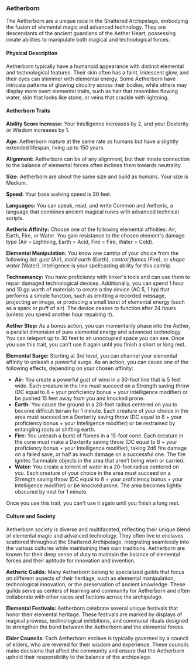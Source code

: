 ### Aetherborn

The Aetherborn are a unique race in the Shattered Archipelago, embodying the fusion of elemental magic and advanced technology. They are descendants of the ancient guardians of the Aether Heart, possessing innate abilities to manipulate both magical and technological forces.

#### Physical Description

Aetherborn typically have a humanoid appearance with distinct elemental and technological features. Their skin often has a faint, iridescent glow, and their eyes can shimmer with elemental energy. Some Aetherborn have intricate patterns of glowing circuitry across their bodies, while others may display more overt elemental traits, such as hair that resembles flowing water, skin that looks like stone, or veins that crackle with lightning.

#### Aetherborn Traits

**Ability Score Increase:** Your Intelligence increases by 2, and your Dexterity or Wisdom increases by 1.

**Age:** Aetherborn mature at the same rate as humans but have a slightly extended lifespan, living up to 150 years.

**Alignment:** Aetherborn can be of any alignment, but their innate connection to the balance of elemental forces often inclines them towards neutrality.

**Size:** Aetherborn are about the same size and build as humans. Your size is Medium.

**Speed:** Your base walking speed is 30 feet.

**Languages:** You can speak, read, and write Common and Aetheric, a language that combines ancient magical runes with advanced technical scripts.

**Aetheric Affinity:** Choose one of the following elemental affinities: Air, Earth, Fire, or Water. You gain resistance to the chosen element's damage type (Air = Lightning, Earth = Acid, Fire = Fire, Water = Cold).

**Elemental Manipulation:** You know one cantrip of your choice from the following list: _gust_ (Air), _mold earth_ (Earth), _control flames_ (Fire), or _shape water_ (Water). Intelligence is your spellcasting ability for this cantrip.

**Technomancy:** You have proficiency with tinker's tools and can use them to repair damaged technological devices. Additionally, you can spend 1 hour and 10 gp worth of materials to create a tiny device (AC 5, 1 hp) that performs a simple function, such as emitting a recorded message, projecting an image, or producing a small burst of elemental energy (such as a spark or puff of air). The device ceases to function after 24 hours (unless you spend another hour repairing it).

**Aether Step:** As a bonus action, you can momentarily phase into the Aether, a parallel dimension of pure elemental energy and advanced technology. You can teleport up to 30 feet to an unoccupied space you can see. Once you use this trait, you can't use it again until you finish a short or long rest.

**Elemental Surge:** Starting at 3rd level, you can channel your elemental affinity to unleash a powerful surge. As an action, you can cause one of the following effects, depending on your chosen affinity:

- **Air:** You create a powerful gust of wind in a 30-foot line that is 5 feet wide. Each creature in the line must succeed on a Strength saving throw (DC equal to 8 + your proficiency bonus + your Intelligence modifier) or be pushed 15 feet away from you and knocked prone.
- **Earth:** You cause the ground in a 20-foot radius centered on you to become difficult terrain for 1 minute. Each creature of your choice in the area must succeed on a Dexterity saving throw (DC equal to 8 + your proficiency bonus + your Intelligence modifier) or be restrained by entangling roots or shifting earth.
- **Fire:** You unleash a burst of flames in a 15-foot cone. Each creature in the cone must make a Dexterity saving throw (DC equal to 8 + your proficiency bonus + your Intelligence modifier), taking 2d6 fire damage on a failed save, or half as much damage on a successful one. The fire ignites flammable objects in the area that aren’t being worn or carried.
- **Water:** You create a torrent of water in a 20-foot radius centered on you. Each creature of your choice in the area must succeed on a Strength saving throw (DC equal to 8 + your proficiency bonus + your Intelligence modifier) or be knocked prone. The area becomes lightly obscured by mist for 1 minute.

Once you use this trait, you can't use it again until you finish a long rest.

#### Culture and Society

Aetherborn society is diverse and multifaceted, reflecting their unique blend of elemental magic and advanced technology. They often live in enclaves scattered throughout the Shattered Archipelago, integrating seamlessly into the various cultures while maintaining their own traditions. Aetherborn are known for their deep sense of duty to maintain the balance of elemental forces and their aptitude for innovation and invention.

**Aetheric Guilds:** Many Aetherborn belong to specialized guilds that focus on different aspects of their heritage, such as elemental manipulation, technological innovation, or the preservation of ancient knowledge. These guilds serve as centers of learning and community for Aetherborn and often collaborate with other races and factions across the archipelago.

**Elemental Festivals:** Aetherborn celebrate several unique festivals that honor their elemental heritage. These festivals are marked by displays of magical prowess, technological exhibitions, and communal rituals designed to strengthen the bond between the Aetherborn and the elemental forces.

**Elder Councils:** Each Aetherborn enclave is typically governed by a council of elders, who are revered for their wisdom and experience. These councils make decisions that affect the community and ensure that the Aetherborn uphold their responsibility to the balance of the archipelago.